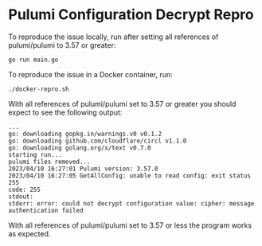 # Pulumi Configuration Decrypt Repro

To reproduce the issue locally, run after setting all references of pulumi/pulumi to 3.57 or greater:
```
go run main.go
```

To reproduce the issue in a Docker container, run:
```
./docker-repro.sh
```

With all references of pulumi/pulumi set to 3.57 or greater you should expect to see the following output:
```
...
go: downloading gopkg.in/warnings.v0 v0.1.2
go: downloading github.com/cloudflare/circl v1.1.0
go: downloading golang.org/x/text v0.7.0
starting run...
pulumi files removed...
2023/04/10 16:27:01 Pulumi version: 3.57.0
2023/04/10 16:27:05 GetAllConfig: unable to read config: exit status 255
code: 255
stdout: 
stderr: error: could not decrypt configuration value: cipher: message authentication failed
```



With all references of pulumi/pulumi set to 3.57 or less the program works as expected.